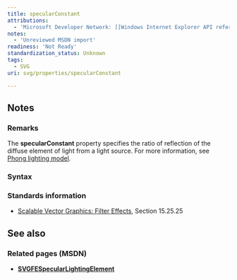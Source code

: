 ```yaml
---
title: specularConstant
attributions:
  - 'Microsoft Developer Network: [[Windows Internet Explorer API reference](http://msdn.microsoft.com/en-us/library/ie/hh828809%28v=vs.85%29.aspx) Article]'
notes:
  - 'Unreviewed MSDN import'
readiness: 'Not Ready'
standardization_status: Unknown
tags:
  - SVG
uri: svg/properties/specularConstant

---
```

## Notes

### Remarks

The **specularConstant** property specifies the ratio of reflection of the diffuse element of light from a light source. For more information, see [Phong lighting model](http://go.microsoft.com/fwlink/p/?LinkID=226233).

### Syntax

### Standards information

-   [Scalable Vector Graphics: Filter Effects](http://go.microsoft.com/fwlink/p/?linkid=226062), Section 15.25.25

## See also

### Related pages (MSDN)

-   [**SVGFESpecularLightingElement**](/svg/elements/feSpecularLighting)

